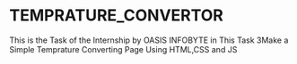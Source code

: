 # TEMPRATURE_CONVERTOR
This is the Task of the Internship by OASIS INFOBYTE in This Task 3Make a Simple Temprature Converting Page Using HTML,CSS and JS
